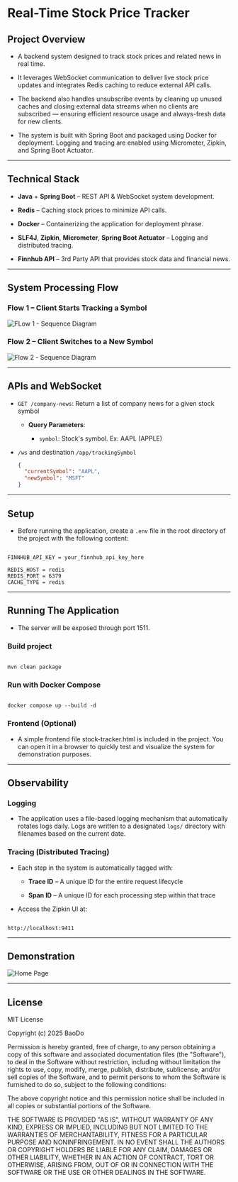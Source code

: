 # Real-Time Stock Price Tracker

## Project Overview

- A backend system designed to track stock prices and related news in real time. 

- It leverages WebSocket communication to deliver live stock price updates and integrates Redis caching to reduce external API calls.

- The backend also handles unsubscribe events by cleaning up unused caches and closing external data streams when no clients are subscribed — ensuring efficient resource usage and always-fresh data for new clients.

- The system is built with Spring Boot and packaged using Docker for deployment. Logging and tracing are enabled using Micrometer, Zipkin, and Spring Boot Actuator.

---

## Technical Stack

- **Java** + **Spring Boot** – REST API & WebSocket system development.
  
- **Redis** – Caching stock prices to minimize API calls.
  
- **Docker** – Containerizing the application for deployment phrase.
  
- **SLF4J**, **Zipkin**, **Micrometer**, **Spring Boot Actuator** – Logging and distributed tracing.
  
- **Finnhub API** – 3rd Party API that provides stock data and financial news.

---

## System Processing Flow

### Flow 1 – Client Starts Tracking a Symbol

![FLow 1 - Sequence Diagram](https://res.cloudinary.com/dw3x8orox/image/upload/v1753614747/flow1_im1wpv.png)

### Flow 2 – Client Switches to a New Symbol

![Flow 2 - Sequence Diagram](https://res.cloudinary.com/dw3x8orox/image/upload/v1753614747/flow2_owhwwb.png)

---

## APIs and WebSocket

- `GET /company-news`: Return a list of company news for a given stock symbol

  - **Query Parameters**:

    - `symbol`: Stock's symbol. Ex: AAPL (APPLE)


- `/ws` and destination `/app/trackingSymbol`

    ```json
    {
      "currentSymbol": "AAPL",
      "newSymbol": "MSFT"
    }
    ```
  
---
## Setup

- Before running the application, create a `.env` file in the root directory of the project with the following content:

```

FINNHUB_API_KEY = your_finnhub_api_key_here

REDIS_HOST = redis
REDIS_PORT = 6379
CACHE_TYPE = redis

```

---

## Running The Application

- The server will be exposed through port 1511.

### Build project
```

mvn clean package

```

### Run with Docker Compose
```

docker compose up --build -d

```

### Frontend (Optional)

- A simple frontend file stock-tracker.html is included in the project. You can open it in a browser to quickly test and visualize the system for demonstration purposes.

---

## Observability
### Logging
- The application uses a file-based logging mechanism that automatically rotates logs daily. Logs are written to a designated `logs/` directory with filenames based on the current date.

### Tracing (Distributed Tracing)

- Each step in the system is automatically tagged with:
  - **Trace ID** – A unique ID for the entire request lifecycle
    
  - **Span ID** – A unique ID for each processing step within that trace
    
- Access the Zipkin UI at:
```

http://localhost:9411

```

---

## Demonstration

![Home Page](https://res.cloudinary.com/dw3x8orox/image/upload/v1757674709/Screenshot_2025-09-12_at_17.57.04_shwm0l.png)

---

## License

MIT License

Copyright (c) 2025 BaoDo

Permission is hereby granted, free of charge, to any person obtaining a copy of this software and associated documentation files (the "Software"), to deal in the Software without restriction, including without limitation the rights to use, copy, modify, merge, publish, distribute, sublicense, and/or sell copies of the Software, and to permit persons to whom the Software is furnished to do so, subject to the following conditions:

The above copyright notice and this permission notice shall be included in all copies or substantial portions of the Software.

THE SOFTWARE IS PROVIDED "AS IS", WITHOUT WARRANTY OF ANY KIND, EXPRESS OR IMPLIED, INCLUDING BUT NOT LIMITED TO THE WARRANTIES OF MERCHANTABILITY, FITNESS FOR A PARTICULAR PURPOSE AND NONINFRINGEMENT. IN NO EVENT SHALL THE AUTHORS OR COPYRIGHT HOLDERS BE LIABLE FOR ANY CLAIM, DAMAGES OR OTHER LIABILITY, WHETHER IN AN ACTION OF CONTRACT, TORT OR OTHERWISE, ARISING FROM, OUT OF OR IN CONNECTION WITH THE SOFTWARE OR THE USE OR OTHER DEALINGS IN THE SOFTWARE.


